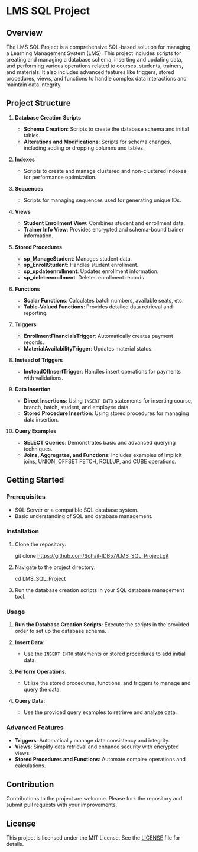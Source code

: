 # LMS SQL Project

## Overview

The LMS SQL Project is a comprehensive SQL-based solution for managing a Learning Management System (LMS). This project includes scripts for creating and managing a database schema, inserting and updating data, and performing various operations related to courses, students, trainers, and materials. It also includes advanced features like triggers, stored procedures, views, and functions to handle complex data interactions and maintain data integrity.

## Project Structure

1. **Database Creation Scripts**
   - **Schema Creation**: Scripts to create the database schema and initial tables.
   - **Alterations and Modifications**: Scripts for schema changes, including adding or dropping columns and tables.

2. **Indexes**
   - Scripts to create and manage clustered and non-clustered indexes for performance optimization.

3. **Sequences**
   - Scripts for managing sequences used for generating unique IDs.

4. **Views**
   - **Student Enrollment View**: Combines student and enrollment data.
   - **Trainer Info View**: Provides encrypted and schema-bound trainer information.

5. **Stored Procedures**
   - **sp_ManageStudent**: Manages student data.
   - **sp_EnrollStudent**: Handles student enrollment.
   - **sp_updateenrollment**: Updates enrollment information.
   - **sp_deleteenrollment**: Deletes enrollment records.

6. **Functions**
   - **Scalar Functions**: Calculates batch numbers, available seats, etc.
   - **Table-Valued Functions**: Provides detailed data retrieval and reporting.

7. **Triggers**
   - **EnrollmentFinancialsTrigger**: Automatically creates payment records.
   - **MaterialAvailabilityTrigger**: Updates material status.

8. **Instead of Triggers**
   - **InsteadOfInsertTrigger**: Handles insert operations for payments with validations.

9. **Data Insertion**
   - **Direct Insertions**: Using `INSERT INTO` statements for inserting course, branch, batch, student, and employee data.
   - **Stored Procedure Insertion**: Using stored procedures for managing data insertion.

10. **Query Examples**
    - **SELECT Queries**: Demonstrates basic and advanced querying techniques.
    - **Joins, Aggregates, and Functions**: Includes examples of implicit joins, UNION, OFFSET FETCH, ROLLUP, and CUBE operations.

## Getting Started

### Prerequisites

- SQL Server or a compatible SQL database system.
- Basic understanding of SQL and database management.

### Installation

1. Clone the repository:
  
   git clone https://github.com/Sohail-IDB57/LMS_SQL_Project.git
   

2. Navigate to the project directory:
  
   cd LMS_SQL_Project
  

3. Run the database creation scripts in your SQL database management tool.

### Usage

1. **Run the Database Creation Scripts**: Execute the scripts in the provided order to set up the database schema.

2. **Insert Data**:
   - Use the `INSERT INTO` statements or stored procedures to add initial data.

3. **Perform Operations**:
   - Utilize the stored procedures, functions, and triggers to manage and query the data.

4. **Query Data**:
   - Use the provided query examples to retrieve and analyze data.

### Advanced Features

- **Triggers**: Automatically manage data consistency and integrity.
- **Views**: Simplify data retrieval and enhance security with encrypted views.
- **Stored Procedures and Functions**: Automate complex operations and calculations.

## Contribution

Contributions to the project are welcome. Please fork the repository and submit pull requests with your improvements.

## License

This project is licensed under the MIT License. See the [LICENSE](LICENSE) file for details.

